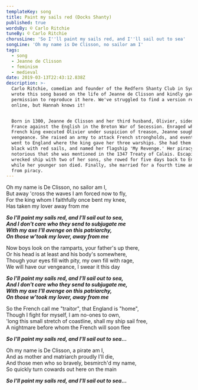 ```yaml
---
templateKey: song
title: Paint my sails red (Docks Shanty)
published: true
wordsBy: © Carlo Ritchie
tuneBy: © Carlo Ritchie
chorusLine: 'So I''ll paint my sails red, and I''ll sail out to sea'
songLine: 'Oh my name is De Clisson, no sailor am I'
tags:
  - song
  - Jeanne de Clisson
  - feminism
  - medieval
date: 2019-03-13T22:43:12.838Z
description: >-
  Carlo Ritchie, comedian and founder of the Redfern Shanty Club in Sydney,
  wrote this song based on the life of Jeanne de Clisson and kindly gave us
  permission to reproduce it here. We've struggled to find a version recorded
  online, but Hannah knows it! 


  Born in 1300, Jeanne de Clisson and her third husband, Olivier, sided with
  France against the English in the Breton War of Secession. Enraged when the
  French king executed Olivier under suspicion of treason, Jeanne sought
  vengeance. She raised an army to attack French strongholds, and eventually
  went to England where the king gave her three warships. She had them painted
  black with red sails, and named her flagship 'My Revenge.' Her piracy was so
  notorious that she was mentioned in the 1347 Treaty of Calais. Escaping the
  wrecked ship with two of her sons, she rowed for five days back to England,
  while her younger son died. Finally, she married for a fourth time and retired
  from piracy.
---
```

Oh my name is De Clisson, no sailor am I,\
But away 'cross the waves I am forced now to fly,\
For the king whom I faithfully once bent my knee,\
Has taken my lover away from me

***So I'll paint my sails red, and I'll sail out to sea,***\
***And I don't care who they send to subjugate me***\
***With my axe I'll avenge on this patriarchy,***\
***On those w’took my lover, away from me***

Now boys look on the ramparts, your father's up there,\
Or his head is at least and his body's somewhere,\
Though your eyes fill with pity, my own fill with rage,\
We will have our vengeance, I swear it this day

***So I'll paint my sails red, and I'll sail out to sea,***\
***And I don't care who they send to subjugate me,***\
***With my axe I'll avenge on this patriarchy,***\
***On those w’took my lover, away from me***

So the French call me "traitor", that England is "home",\
Though I fight for myself, I am no-ones to own,\
'long this small stretch of coastline, shall my ship sail free,\
A nightmare before whom the French will soon flee

***So I'll paint my sails red, and I'll sail out to sea...***

Oh my name is De Clisson, a pirate am I,\
And as mother and matriarch proudly I'll die,\
And those men who so bravely, besmirch'd my name,\
So quickly turn cowards out here on the main

***So I'll paint my sails red, and I'll sail out to sea...***
